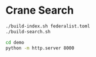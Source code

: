 # Crane Search

```bash
./build-index.sh federalist.toml
./build-search.sh
```

```bash
cd demo
python -m http.server 8000
```
